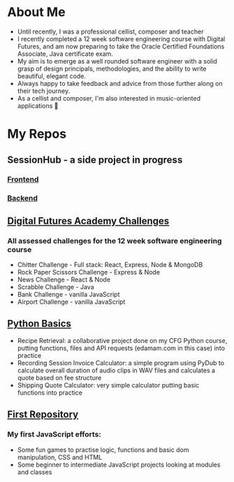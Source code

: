 # About Me 

- Until recently, I was a professional cellist, composer and teacher
- I recently completed a 12 week software engineering course with Digital Futures, and am now preparing to take the Oracle Certified Foundations Associate, Java certificate exam.
- My aim is to emerge as a well rounded software engineer with a solid grasp of design principals, methodologies, and the ability to write beautiful, elegant code. 
- Always happy to take feedback and advice from those further along on their tech journey.
- As a cellist and composer, I'm also interested in music-oriented applications 🎵 

# My Repos
## SessionHub - a side project in progress
  ### [Frontend](https://github.com/derynL/sessionHubFrontend)
  ### [Backend](https://github.com/derynL/sessionHubBackend)
## [Digital Futures Academy Challenges](https://github.com/derynL/digital-futures-challenges)
### All assessed challenges for the 12 week software engineering course
-   Chitter Challenge - Full stack: React, Express, Node & MongoDB
-   Rock Paper Scissors Challenge - Express & Node
-   News Challenge - React & Node
-   Scrabble Challenge - Java
-   Bank Challenge - vanilla JavaScript
-   Airport Challenge - vanilla JavaScript
## [Python Basics](https://github.com/derynL/python_projects)
-   Recipe Retrieval: a collaborative project done on my CFG Python course, putting functions, files and API requests (edamam.com in this case) into practice
-   Recording Session Invoice Calculator: a simple program using PyDub to calculate overall duration of audio clips in WAV files and calculates a quote based on fee structure
-   Shipping Quote Calculator: very simple calculator putting basic functions into practice
## [First Repository](https://github.com/derynL/firstRepository)
### My first JavaScript efforts: 
-   Some fun games to practise logic, functions and basic dom manipulation, CSS and HTML
-   Some beginner to intermediate JavaScript projects looking at modules and classes

<!---
derynL/derynL is a ✨ special ✨ repository because its `README.md` (this file) appears on your GitHub profile.
You can click the Preview link to take a look at your changes.
--->
